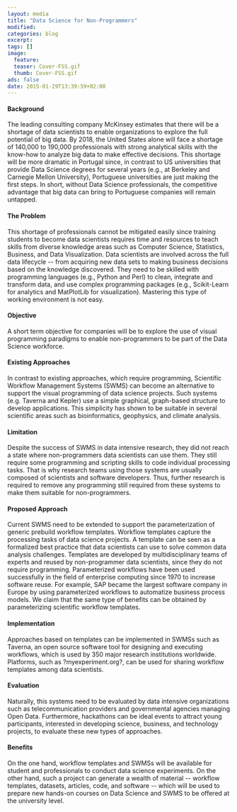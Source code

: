 ```yaml
---
layout: media
title: "Data Science for Non-Programmers"
modified:
categories: blog
excerpt:
tags: []
image:
  feature: 
  teaser: Cover-FSS.gif
  thumb: Cover-FSS.gif
ads: false
date: 2015-01-29T13:39:59+02:00
---
```


#### BackgroundThe leading consulting company McKinsey estimates that there will be a shortage of data scientists to enable organizations to explore the full potential of big data. By 2018, the United States alone will face a shortage of 140,000 to 190,000 professionals with strong analytical skills with the know-how to analyze big data to make effective decisions. This shortage will be more dramatic in Portugal since, in contrast to US universities that provide Data Science degrees for several years (e.g., at Berkeley and Carnegie Mellon University), Portuguese universities are just making the first steps. In short, without Data Science professionals, the competitive advantage that big data can bring to Portuguese companies will remain untapped.#### The Problem This shortage of professionals cannot be mitigated easily since training students to become data scientists requires time and resources to teach skills from diverse knowledge areas such as Computer Science, Statistics, Business, and Data Visualization. Data scientists are involved across the full data lifecycle -- from acquiring new data sets to making business decisions based on the knowledge discovered. They need to be skilled with programming languages (e.g., Python and Perl) to clean, integrate and transform data, and use complex programming packages (e.g., Scikit-Learn for analytics and MatPlotLib for visualization). Mastering this type of working environment is not easy. #### Objective A short term objective for companies will be to explore the use of visual programming paradigms to enable non-programmers to be part of the Data Science workforce.#### Existing Approaches In contrast to existing approaches, which require programming, Scientific Workflow Management Systems (SWMS) can become an alternative to support the visual programming of data science projects. Such systems (e.g. Taverna and Kepler) use a simple graphical, graph-based structure to develop applications. This simplicity has shown to be suitable in several scientific areas such as bioinformatics, geophysics, and climate analysis.#### Limitation Despite the success of SWMS in data intensive research, they did not reach a state where non-programmers data scientists can use them. They still require some programming and scripting skills to code individual processing tasks. That is why research teams using those systems are usually composed of scientists and software developers. Thus, further research is required to remove any programming still required from these systems to make them suitable for non-programmers. #### Proposed Approach Current SWMS need to be extended to support the parameterization of generic prebuild workflow templates. Workflow templates capture the processing tasks of data science projects. A template can be seen as a formalized best practice that data scientists can use to solve common data analysis challenges. Templates are developed by multidisciplinary teams of experts and reused by non-programmer data scientists, since they do not require programming. Parameterized workflows have been used successfully in the field of enterprise computing since 1970 to increase software reuse. For example, SAP became the largest software company in Europe by using parameterized workflows to automatize business process models. We claim that the same type of benefits can be obtained by parameterizing scientific workflow templates. #### Implementation Approaches based on templates can be implemented in SWMSs such as Taverna, an open source software tool for designing and executing workflows, which is used by 350 major research institutions worldwide. Platforms, such as ?myexperiment.org?, can be used for sharing workflow templates among data scientists. #### Evaluation Naturally, this systems need to be evaluated by data intensive organizations such as telecommunication providers and governmental agencies managing Open Data. Furthermore, hackathons can be ideal events to attract young participants, interested in developing science, business, and technology projects, to evaluate these new types of approaches.  #### Benefits On the one hand, workflow templates and SWMSs will be available for student and professionals to conduct data science experiments. On the other hand, such a project can generate a wealth of material -- workflow templates, datasets, articles, code, and software -- which will be used to prepare new hands-on courses on Data Science and SWMS to be offered at the university level. 